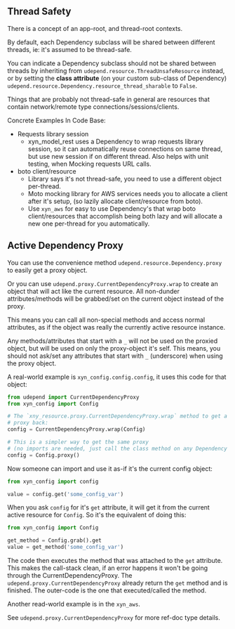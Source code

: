 

## Thread Safety

There is a concept of an app-root, and thread-root contexts.

By default, each Dependency subclass will be shared between different threads,
ie: it's assumed to be thread-safe.

You can indicate a Dependency subclass should not be shared between threads
by inheriting from `udepend.resource.ThreadUnsafeResource` instead,
or by setting the **class attribute** (on your custom sub-class of Dependency)
`udepend.resource.Dependency.resource_thread_sharable` to `False`.

Things that are probably not thread-safe in general
are resources that contain network/remote type connections/sessions/clients.

Concrete Examples In Code Base:

- Requests library session
  - xyn_model_rest uses a Dependency to wrap requests library session, so it can automatically
    reuse connections on same thread, but use new session if on different thread.
    Also helps with unit testing, when Mocking requests URL calls.
- boto client/resource
  - Library says it's not thread-safe, you need to use a different object per-thread.
  - Moto mocking library for AWS services needs you to allocate a client after it's setup,
    (so lazily allocate client/resource from boto).
  - Use `xyn_aws` for easy to use Dependency's that wrap boto client/resources that
    accomplish being both lazy and will allocate a new one per-thread for you automatically.

## Active Dependency Proxy

You can use the convenience method `udepend.resource.Dependency.proxy` to easily get a
proxy object.

Or you can use `udepend.proxy.CurrentDependencyProxy.wrap` to create an object that will act
like the current resource.
All non-dunder attributes/methods will be grabbed/set on the current object instead of the proxy.

This means you can call all non-special methods and access normal attributes,
as if the object was really the currently active resource instance.

Any methods/attributes that start with a `_` will not be used on the proxied object,
but will be used on only the proxy-object it's self.
This means, you should not ask/set any attributes that start with `_` (underscore)
when using the proxy object.

A real-world example is `xyn_config.config.config`, it uses this code for that object:

```python
from udepend import CurrentDependencyProxy
from xyn_config import Config

# The `xny_resource.proxy.CurrentDependencyProxy.wrap` method to get a correctly type-hinted (for IDE)
# proxy back:
config = CurrentDependencyProxy.wrap(Config)

# This is a simpler way to get the same proxy
# (no imports are needed, just call the class method on any Dependency class):
config = Config.proxy()
```

Now someone can import and use it as-if it's the current config object:

```python
from xyn_config import config

value = config.get('some_config_var')
```

When you ask `config` for it's `get` attribute, it will get it from the current
active resource for `Config`. So it's the equivalent of doing this:

```python
from xyn_config import Config

get_method = Config.grab().get
value = get_method('some_config_var')
```

The code then executes the method that was attached to the `get` attribute.
This makes the call-stack clean, if an error happens it won't be going through
the CurrentDependencyProxy.
The `udepend.proxy.CurrentDependencyProxy` already return the `get` method  and is finished.
The outer-code is the one that executed/called the method.

Another read-world example is in the `xyn_aws`.

See `udepend.proxy.CurrentDependencyProxy` for more ref-doc type details.
